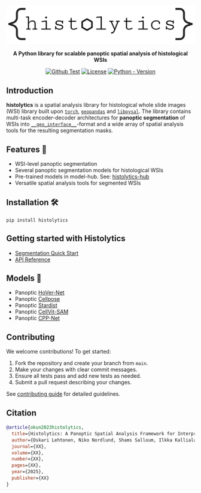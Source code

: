 <div align="center">

![Logo](imgs/histolytics_logo.png)

**A Python library for scalable panoptic spatial analysis of histological WSIs**

[![Github Test](https://img.shields.io/github/actions/workflow/status/HautaniemiLab/histolytics/tests.yml?label=tests)](https://github.com/HautaniemiLab/histolytics/blob/main/.github/workflows/tests.yml) [![License](https://img.shields.io/github/license/HautaniemiLab/histolytics)](https://github.com/HautaniemiLab/histolytics/blob/main/LICENSE) [![Python - Version](https://img.shields.io/pypi/pyversions/cellseg_gsontools)](https://www.python.org/)

</div>

## Introduction

**histolytics** is a spatial analysis library for histological whole slide images (WSI) library built upon [`torch`](https://pytorch.org/), [`geopandas`](https://geopandas.org/en/stable/index.html) and [`libpysal`](https://pysal.org/libpysal/). The library contains multi-task encoder-decoder architectures for **panoptic segmentation** of WSIs into [`__geo_interface__`](https://gist.github.com/sgillies/2217756)-format and a wide array of spatial analysis tools for the resulting segmentation masks.

## Features 🌟
- WSI-level panoptic segmentation
- Several panoptic segmentation models for histological WSIs
- Pre-trained models in model-hub. See: [histolytics-hub](https://huggingface.co/histolytics-hub)
- Versatile spatial analysis tools for segmented WSIs

## Installation 🛠️

```shell
pip install histolytics
```

## Getting started with Histolytics

- [Segmentation Quick Start](https://hautaniemilab.github.io/histolytics/user_guide/seg/getting_started_seg/)
- [API Reference](https://hautaniemilab.github.io/histolytics/api/)


## Models 🤖

- Panoptic [HoVer-Net](https://www.sciencedirect.com/science/article/abs/pii/S1361841519301045)
- Panoptic [Cellpose](https://www.nature.com/articles/s41592-020-01018-x)
- Panoptic [Stardist](https://arxiv.org/abs/1806.03535)
- Panoptic [CellVit-SAM](https://arxiv.org/abs/2306.15350)
- Panoptic [CPP-Net](https://arxiv.org/abs/2102.06867)

## Contributing

We welcome contributions! To get started:

1. Fork the repository and create your branch from `main`.
2. Make your changes with clear commit messages.
3. Ensure all tests pass and add new tests as needed.
4. Submit a pull request describing your changes.

See [contributing guide](https://github.com/HautaniemiLab/histolytics#) for detailed guidelines.

## Citation

```bibtex
@article{okun2023histolytics,
  title={Histolytics: A Panoptic Spatial Analysis Framework for Interpretable Histopathology},
  author={Oskari Lehtonen, Niko Nordlund, Shams Salloum, Ilkka Kalliala, Anni Virtanen, Sampsa Hautaniemi},
  journal={XX},
  volume={XX},
  number={XX},
  pages={XX},
  year={2025},
  publisher={XX}
}
```
